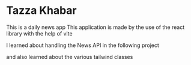 # Tazza Khabar

This is a daily news app 
This application is made by the use of the react library with the help of vite

I learned about handling the News API in the following project

and also learned about the various tailwind classes
